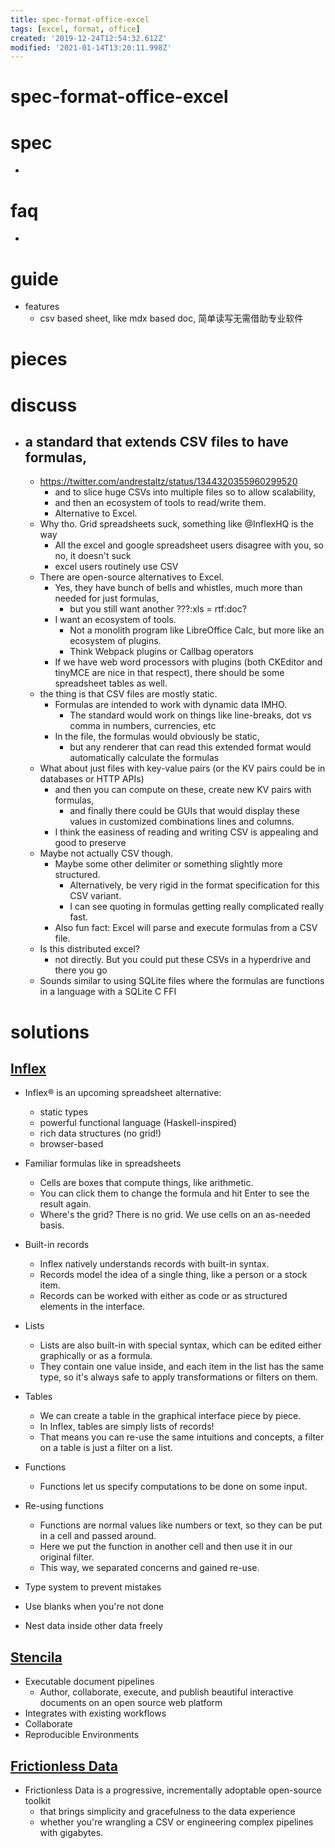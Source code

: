 ```yaml
---
title: spec-format-office-excel
tags: [excel, format, office]
created: '2019-12-24T12:54:32.612Z'
modified: '2021-01-14T13:20:11.998Z'
---
```


# spec-format-office-excel

# spec

- 

# faq

- 

# guide

- features
  - csv based sheet, like mdx based doc, 简单读写无需借助专业软件

# pieces

# discuss

- ## a standard that extends CSV files to have formulas, 
  - https://twitter.com/andrestaltz/status/1344320355960299520 
    - and to slice huge CSVs into multiple files so to allow scalability, 
    - and then an ecosystem of tools to read/write them. 
    - Alternative to Excel.
  - Why tho. Grid spreadsheets suck, something like @InflexHQ is the way
    - All the excel and google spreadsheet users disagree with you, so no, it doesn't suck
    - excel users routinely use CSV
  - There are open-source alternatives to Excel. 
    - Yes, they have bunch of bells and whistles, much more than needed for just formulas, 
      - but you still want another ???:xls = rtf:doc?
    - I want an ecosystem of tools. 
      - Not a monolith program like LibreOffice Calc, but more like an ecosystem of plugins. 
      - Think Webpack plugins or Callbag operators
    - If we have web word processors with plugins (both CKEditor and tinyMCE are nice in that respect), there should be some spreadsheet tables as well.
  - the thing is that CSV files are mostly static. 
    - Formulas are intended to work with dynamic data IMHO.
      - The standard would work on things like line-breaks, dot vs comma in numbers, currencies, etc
    - In the file, the formulas would obviously be static, 
      - but any renderer that can read this extended format would automatically calculate the formulas
  - What about just files with key-value pairs (or the KV pairs could be in databases or HTTP APIs) 
    - and then you can compute on these, create new KV pairs with formulas, 
      - and finally there could be GUIs that would display these values in customized combinations lines and columns.
    - I think the easiness of reading and writing CSV is appealing and good to preserve
  - Maybe not actually CSV though. 
    - Maybe some other delimiter or something slightly more structured. 
      - Alternatively, be very rigid in the format specification for this CSV variant.
      - I can see quoting in formulas getting really complicated really fast.
    - Also fun fact: Excel will parse and execute formulas from a CSV file.
  - Is this distributed excel?
    - not directly. But you could put these CSVs in a hyperdrive and there you go
  - Sounds similar to using SQLite files where the formulas are functions in a language with a SQLite C FFI

# solutions

## [Inflex](https://inflex.io/)

- Inflex® is an upcoming spreadsheet alternative: 
  - static types
  - powerful functional language (Haskell-inspired)
  - rich data structures (no grid!)
  - browser-based

- Familiar formulas like in spreadsheets
  - Cells are boxes that compute things, like arithmetic. 
  - You can click them to change the formula and hit Enter to see the result again.
  - Where's the grid? There is no grid. We use cells on an as-needed basis.

- Built-in records
  - Inflex natively understands records with built-in syntax. 
  - Records model the idea of a single thing, like a person or a stock item.
  - Records can be worked with either as code or as structured elements in the interface.

- Lists
  - Lists are also built-in with special syntax, which can be edited either graphically or as a formula.
  - They contain one value inside, and each item in the list has the same type, so it's always safe to apply transformations or filters on them.

- Tables
  - We can create a table in the graphical interface piece by piece.
  - In Inflex, tables are simply lists of records! 
  - That means you can re-use the same intuitions and concepts, a filter on a table is just a filter on a list.

- Functions
  - Functions let us specify computations to be done on some input. 

- Re-using functions
  - Functions are normal values like numbers or text, so they can be put in a cell and passed around.
  - Here we put the function in another cell and then use it in our original filter. 
  - This way, we separated concerns and gained re-use.

- Type system to prevent mistakes
- Use blanks when you're not done
- Nest data inside other data freely

## [Stencila](https://stenci.la/)

- Executable document pipelines
  - Author, collaborate, execute, and publish beautiful interactive documents on an open source web platform
- Integrates with existing workflows
- Collaborate
- Reproducible Environments

## [Frictionless Data](https://frictionlessdata.io/)

- Frictionless Data is a progressive, incrementally adoptable open-source toolkit 
  - that brings simplicity and gracefulness to the data experience
  - whether you're wrangling a CSV or engineering complex pipelines with gigabytes.
